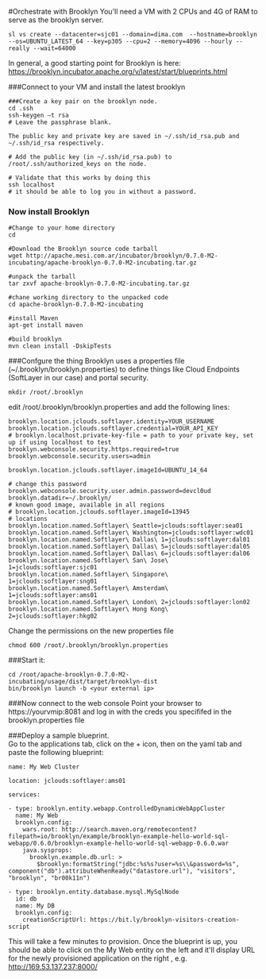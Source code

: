 #Orchestrate with Brooklyn
You'll need a VM with 2 CPUs and 4G of RAM to serve as the brooklyn server.

    sl vs create --datacenter=sjc01 --domain=dima.com  --hostname=brooklyn --os=UBUNTU_LATEST_64 --key=p305 --cpu=2 --memory=4096 --hourly --really --wait=64000


In general, a good starting point for Brooklyn is here:
https://brooklyn.incubator.apache.org/v/latest/start/blueprints.html

###Connect to your VM and install the latest brooklyn


    ###Create a key pair on the brooklyn node.
    cd .ssh  
    ssh-keygen –t rsa  
    # Leave the passphrase blank.
    
    The public key and private key are saved in ~/.ssh/id_rsa.pub and
    ~/.ssh/id_rsa respectively.
    
    # Add the public key (in ~/.ssh/id_rsa.pub) to /root/.ssh/authorized_keys on the node.

    # Validate that this works by doing this  
    ssh localhost  
    # it should be able to log you in without a password.

### Now install Brooklyn  

    #Change to your home directory
    cd
    
    #Download the Brooklyn source code tarball
    wget http://apache.mesi.com.ar/incubator/brooklyn/0.7.0-M2-incubating/apache-brooklyn-0.7.0-M2-incubating.tar.gz

    #unpack the tarball
    tar zxvf apache-brooklyn-0.7.0-M2-incubating.tar.gz  
    
    #chane working directory to the unpacked code
    cd apache-brooklyn-0.7.0-M2-incubating  
    
    #install Maven
    apt-get install maven 
    
    #build brooklyn 
    mvn clean install -DskipTests  

###Confgure the thing
Brooklyn uses a properties file (~/.brooklyn/brooklyn.properties) to define things like Cloud Endpoints (SoftLayer in our case) and portal security.

    mkdir /root/.brooklyn  
edit /root/.brooklyn/brooklyn.properties  and add the following lines:  

    brooklyn.location.jclouds.softlayer.identity=YOUR_USERNAME  
    brooklyn.location.jclouds.softlayer.credential=YOUR_API_KEY  
    # brooklyn.localhost.private-key-file = path to your private key, set up if using localhost to test  
    brooklyn.webconsole.security.https.required=true  
    brooklyn.webconsole.security.users=admin  

    brooklyn.location.jclouds.softlayer.imageId=UBUNTU_14_64

    # change this password  
    brooklyn.webconsole.security.user.admin.password=devcl0ud  
    brooklyn.datadir=~/.brooklyn/  
    # known good image, available in all regions  
    # brooklyn.location.jclouds.softlayer.imageId=13945  
    # locations  
    brooklyn.location.named.Softlayer\ Seattle=jclouds:softlayer:sea01  
    brooklyn.location.named.Softlayer\ Washington=jclouds:softlayer:wdc01  
    brooklyn.location.named.Softlayer\ Dallas\ 1=jclouds:softlayer:dal01  
    brooklyn.location.named.Softlayer\ Dallas\ 5=jclouds:softlayer:dal05  
    brooklyn.location.named.Softlayer\ Dallas\ 6=jclouds:softlayer:dal06  
    brooklyn.location.named.Softlayer\ San\ Jose\ 1=jclouds:softlayer:sjc01  
    brooklyn.location.named.Softlayer\ Singapore\ 1=jclouds:softlayer:sng01  
    brooklyn.location.named.Softlayer\ Amsterdam\ 1=jclouds:softlayer:ams01  
    brooklyn.location.named.Softlayer\ London\ 2=jclouds:softlayer:lon02  
    brooklyn.location.named.Softlayer\ Hong Kong\ 2=jclouds:softlayer:hkg02  


Change the permissions on the new properties file

    chmod 600 /root/.brooklyn/brooklyn.properties


###Start it:

    cd /root/apache-brooklyn-0.7.0-M2-incubating/usage/dist/target/brooklyn-dist
    bin/brooklyn launch -b <your external ip>


###Now connect to the web console 
Point your browser to https://yourvmip:8081 and log in with the creds you specififed in the brooklyn.properties file

###Deploy a sample blueprint.  
Go to the applications tab, click on the + icon, then on the yaml tab and paste the following blueprint:

    name: My Web Cluster

    location: jclouds:softlayer:ams01

    services:

    - type: brooklyn.entity.webapp.ControlledDynamicWebAppCluster
      name: My Web
      brooklyn.config:
        wars.root: http://search.maven.org/remotecontent?filepath=io/brooklyn/example/brooklyn-example-hello-world-sql-webapp/0.6.0/brooklyn-example-hello-world-sql-webapp-0.6.0.war
        java.sysprops:
          brooklyn.example.db.url: >
            $brooklyn:formatString("jdbc:%s%s?user=%s\\&password=%s", component("db").attributeWhenReady("datastore.url"), "visitors", "brooklyn", "br00k11n")

    - type: brooklyn.entity.database.mysql.MySqlNode
      id: db
      name: My DB
      brooklyn.config:
        creationScriptUrl: https://bit.ly/brooklyn-visitors-creation-script

This will take a few minutes to provision.  Once the blueprint is up, you should be able to click on the My Web entity on the left and it'll display URL for the newly provisioned application on the right , e.g. 
http://169.53.137.237:8000/ 